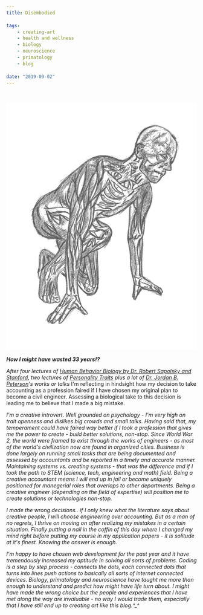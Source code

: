 ```yaml
---
title: Disembodied

tags:
    - creating-art
    - health and wellness
    - biology
    - neuroscience
    - primatology
    - blog

date: "2019-09-02"
---
```

<br/>

![muscleman](muscleman.jpg)

***How I might have wasted 33 years!?*** 

*After four lectures of [Human Behavior Biology by Dr. Robert Sapolsky and Stanford](), two lectures of [Personality Traits]() plus a lot of [Dr. Jordan B. Peterson]()'s works or talks* I'm reflecting in hindsight how my decision to take accounting as a profession faired if I have chosen my original plan to become a civil engineer. Assessing a biological take to this decision is leading me to believe that I made a big mistake.

*I'm a creative introvert. Well grounded on psychology - I'm very high on trait openness and dislikes big crowds and small talks. Having said that, my temperament could have faired way better if I took a profession that gives me the power to create - build better solutions, non-stop. Since World War 2, the world were framed to exist through the works of engineers - as most of the world's civilization now are found in organized cities. Business is done largely on running small tasks that are being documented and assessed by accountants and be reported in a timely and accurate manner. Maintaining systems vs. creating systems - that was the difference and if I took the path to STEM (science, tech, engineering and math) field. Being a creative accountant means I will end up in jail or become uniquely positioned for manegerial roles that overlaps to other departments. Being a creative engineer (depending on the field of expertise) will position me to create solutions or technologies non-stop.*

*I made the wrong decisions.. if I only knew what the literature says about creative people, I will choose engineering over accounting. But as a man of no regrets, I thrive on moving on after realizing my mistakes in a certain situation. Finally putting a nail in the coffin of this day where I changed my mind right before putting my course in my application papers - it is solitude at it's finest. Knowing the answer is enough.*

*I'm happy to have chosen web development for the past year and it have tremendously increased my aptitude in solving all sorts of problems. Coding is a step by step process - connects the dots, each connected dots that turns into lines push actions to basically all sorts of internet connected devices. Biology, primatology and neuroscience have taught me more than enough to understand and predict how might have life turn about. I might have made the wrong choice but the people and experiences that I have met along the way are invaluable - no way I would trade them, especially that I have still end up to creating art like this blog.^_^*
